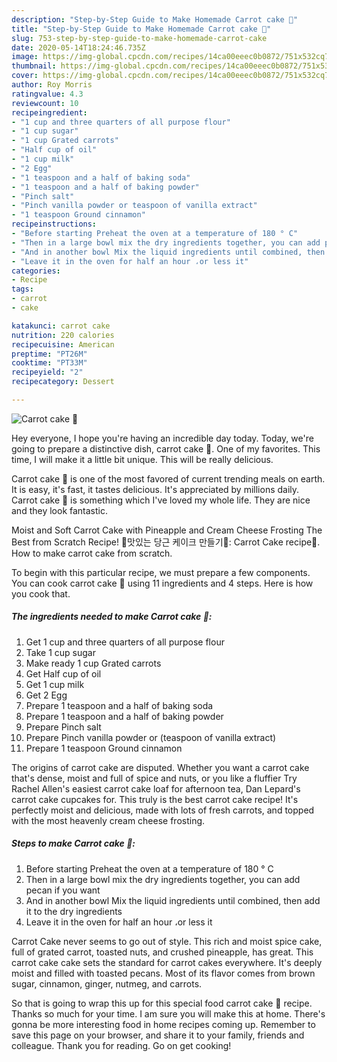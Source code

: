 ```yaml
---
description: "Step-by-Step Guide to Make Homemade Carrot cake 🥕"
title: "Step-by-Step Guide to Make Homemade Carrot cake 🥕"
slug: 753-step-by-step-guide-to-make-homemade-carrot-cake
date: 2020-05-14T18:24:46.735Z
image: https://img-global.cpcdn.com/recipes/14ca00eeec0b0872/751x532cq70/carrot-cake-🥕-recipe-main-photo.jpg
thumbnail: https://img-global.cpcdn.com/recipes/14ca00eeec0b0872/751x532cq70/carrot-cake-🥕-recipe-main-photo.jpg
cover: https://img-global.cpcdn.com/recipes/14ca00eeec0b0872/751x532cq70/carrot-cake-🥕-recipe-main-photo.jpg
author: Roy Morris
ratingvalue: 4.3
reviewcount: 10
recipeingredient:
- "1 cup and three quarters of all purpose flour"
- "1 cup sugar"
- "1 cup Grated carrots"
- "Half cup of oil"
- "1 cup milk"
- "2 Egg"
- "1 teaspoon and a half of baking soda"
- "1 teaspoon and a half of baking powder"
- "Pinch salt"
- "Pinch vanilla powder or teaspoon of vanilla extract"
- "1 teaspoon Ground cinnamon"
recipeinstructions:
- "Before starting Preheat the oven at a temperature of 180 ° C"
- "Then in a large bowl mix the dry ingredients together, you can add pecan if you want"
- "And in another bowl Mix the liquid ingredients until combined, then add it to the dry ingredients"
- "Leave it in the oven for half an hour ،or less it"
categories:
- Recipe
tags:
- carrot
- cake

katakunci: carrot cake 
nutrition: 220 calories
recipecuisine: American
preptime: "PT26M"
cooktime: "PT33M"
recipeyield: "2"
recipecategory: Dessert

---
```



![Carrot cake 🥕](https://img-global.cpcdn.com/recipes/14ca00eeec0b0872/751x532cq70/carrot-cake-🥕-recipe-main-photo.jpg)

Hey everyone, I hope you're having an incredible day today. Today, we're going to prepare a distinctive dish, carrot cake 🥕. One of my favorites. This time, I will make it a little bit unique. This will be really delicious.

Carrot cake 🥕 is one of the most favored of current trending meals on earth. It is easy, it's fast, it tastes delicious. It's appreciated by millions daily. Carrot cake 🥕 is something which I've loved my whole life. They are nice and they look fantastic.

Moist and Soft Carrot Cake with Pineapple and Cream Cheese Frosting The Best from Scratch Recipe! 🥕맛있는 당근 케이크 만들기🥕: Carrot Cake recipe🥕. How to make carrot cake from scratch.


To begin with this particular recipe, we must prepare a few components. You can cook carrot cake 🥕 using 11 ingredients and 4 steps. Here is how you cook that.

<!--inarticleads1-->

##### The ingredients needed to make Carrot cake 🥕:

1. Get 1 cup and three quarters of all purpose flour
1. Take 1 cup sugar
1. Make ready 1 cup Grated carrots
1. Get Half cup of oil
1. Get 1 cup milk
1. Get 2 Egg
1. Prepare 1 teaspoon and a half of baking soda
1. Prepare 1 teaspoon and a half of baking powder
1. Prepare Pinch salt
1. Prepare Pinch vanilla powder or (teaspoon of vanilla extract)
1. Prepare 1 teaspoon Ground cinnamon


The origins of carrot cake are disputed. Whether you want a carrot cake that&#39;s dense, moist and full of spice and nuts, or you like a fluffier Try Rachel Allen&#39;s easiest carrot cake loaf for afternoon tea, Dan Lepard&#39;s carrot cake cupcakes for. This truly is the best carrot cake recipe! It&#39;s perfectly moist and delicious, made with lots of fresh carrots, and topped with the most heavenly cream cheese frosting. 

<!--inarticleads2-->

##### Steps to make Carrot cake 🥕:

1. Before starting Preheat the oven at a temperature of 180 ° C
1. Then in a large bowl mix the dry ingredients together, you can add pecan if you want
1. And in another bowl Mix the liquid ingredients until combined, then add it to the dry ingredients
1. Leave it in the oven for half an hour ،or less it


Carrot Cake never seems to go out of style. This rich and moist spice cake, full of grated carrot, toasted nuts, and crushed pineapple, has great. This carrot cake cake sets the standard for carrot cakes everywhere. It&#39;s deeply moist and filled with toasted pecans. Most of its flavor comes from brown sugar, cinnamon, ginger, nutmeg, and carrots. 

So that is going to wrap this up for this special food carrot cake 🥕 recipe. Thanks so much for your time. I am sure you will make this at home. There's gonna be more interesting food in home recipes coming up. Remember to save this page on your browser, and share it to your family, friends and colleague. Thank you for reading. Go on get cooking!
